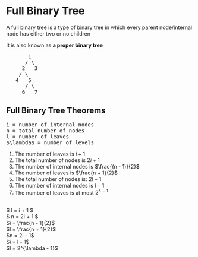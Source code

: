 # Full Binary Tree

A full binary tree is a type of binary tree in which every parent node/internal node has either two or no children

It is also known as **a proper binary tree**

<pre>
       1
      / \
     2   3
    / \
   4   5
      / \
     6   7
</pre>

## Full Binary Tree Theorems
<pre>
i = number of internal nodes
n = total number of nodes
l = number of leaves
$\lambda$ = number of levels
</pre>

1. The number of leaves is $i + 1$
2. The total number of nodes is $2i + 1$
3. The number of internal nodes is $\frac{(n - 1)}{2}$
4. The number of leaves is $\frac{n + 1}{2}$
5. The total number of nodes is: $2l - 1$
6. The number of internal nodes is $l - 1$
7. The number of leaves is at most $2^{\lambda - 1}$

<br>
$ l = i + 1 $
<br>
$ n = 2i + 1 $

<br>
$i = \frac{n - 1}{2}$
<br>
$l = \frac{n + 1}{2}$

<br>
$n = 2l - 1$
<br>
$i = l - 1$

<br>
$l = 2^{\lambda - 1}$
